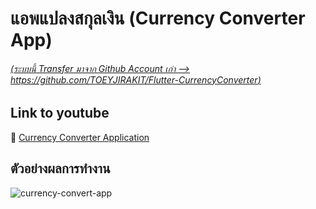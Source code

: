 # แอพแปลงสกุลเงิน (Currency Converter App)

###### [(ระบบนี้ Transfer มาจาก Github Account เก่า --> https://github.com/TOEYJIRAKIT/Flutter-CurrencyConverter)](https://github.com/TOEYJIRAKIT/Flutter-CurrencyConverter)

## Link  to youtube
🔗 [Currency Converter Application](https://youtu.be/jScyWXButA4)

## ตัวอย่างผลการทำงาน
![currency-convert-app](https://github.com/user-attachments/assets/74a06200-c1a0-4350-9d42-9793d499d635)
